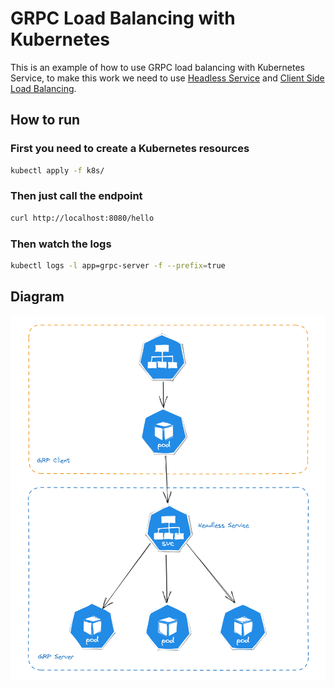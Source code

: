 # GRPC Load Balancing with Kubernetes

This is an example of how to use GRPC load balancing with Kubernetes Service, to make this work we need to use [Headless Service](https://kubernetes.io/docs/concepts/services-networking/service/#headless-services) and [Client Side Load Balancing](https://grpc.io/blog/grpc-load-balancing/#client-side-lb-options).

## How to run

### First you need to create a Kubernetes resources

```bash
kubectl apply -f k8s/
```

### Then just call the endpoint

```bash
curl http://localhost:8080/hello
```

### Then watch the logs

```bash
kubectl logs -l app=grpc-server -f --prefix=true
```

## Diagram
![Alt text](diagram.png)